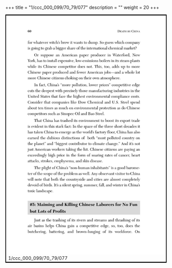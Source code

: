 +++
title = "1/ccc_000_099/70_79/077"
description = ""
weight = 20
+++

<table style="border:2px solid black;max-width:800px;max-height:800px;" 
><tr><td><img class="center-fit-jpg"
src="/jpg_/out_jpg_dbc_077.jpg"  >1/ccc_000_099/70_79/077</img></td></tr></table>